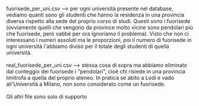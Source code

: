 fuorisede_per_uni.csv --> per ogni università presente nel database, vediamo quanti sono gli studenti che hanno la residenza in una provincia
diversa rispetto alla sede del proprio corso di studi. Questi sono i fuorisede (ovviamente quelli che vengono da province molto vicine sono pendolari
più che fuorisede, però vabbè per ora ignoriamo il problema). Visto che non ci interessano i numeri assoluti ma le proporzioni, poi il numero di fuorisede
in ogni università l'abbiamo diviso per il totale degli studenti di quella università.
<br><br>
real_fuorisede_per_uni.csv --> stessa cosa di sopra ma abbiamo eliminato dal conteggio dei fuorisede i "pendolari", cioè chi risiede in una provincia limitrofa a quella del proprio ateneo. In pratica se abito a Lodi e vado all'Università a Milano, non sono considerato come un fuorisede.
<br><br>
Gli altri file sono solo di supporto

